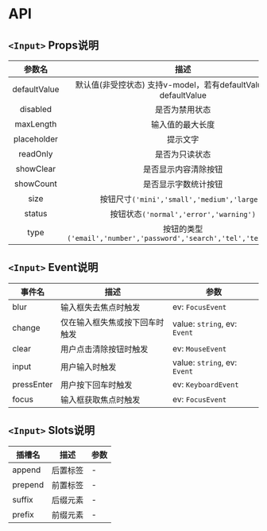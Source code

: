 # API

## `<Input>` Props说明

|    参数名    |                                 描述                                  |     类型      |   默认值   |
| :----------: | :-------------------------------------------------------------------: | :-----------: | :--------: |
| defaultValue |  默认值(非受控状态) 支持v-model，若有defaultValue，值为defaultValue   |   `string`    |     -      |
|   disabled   |                            是否为禁用状态                             |   `boolean`   |  `false`   |
|  maxLength   |                           输入值的最大长度                            |   `number`    |   `100`    |
| placeholder  |                               提示文字                                |   `string`    |     -      |
|   readOnly   |                            是否为只读状态                             |   `boolean`   |  `false`   |
|  showClear   |                         是否显示内容清除按钮                          |   `boolean`   |  `false`   |
|  showCount   |                         是否显示字数统计按钮                          |   `boolean`   |  `false`   |
|     size     |              按钮尺寸`('mini','small','medium','large')`              |  `InputSize`  | `'medium'` |
|    status    |                按钮状态`('normal','error','warning')`                 | `InputStatus` | `'normal'` |
|     type     | 按钮的类型`('email','number','password','search','tel','text','url')` |  `InputType`  |  `'text'`  |

## `<Input>` Event说明

| 事件名     | 描述                           | 参数                         |
| ---------- | ------------------------------ | ---------------------------- |
| blur       | 输入框失去焦点时触发           | ev: `FocusEvent`             |
| change     | 仅在输入框失焦或按下回车时触发 | value: `string`, ev: `Event` |
| clear      | 用户点击清除按钮时触发         | ev: `MouseEvent`             |
| input      | 用户输入时触发                 | value: `string`, ev: `Event` |
| pressEnter | 用户按下回车时触发             | ev: `KeyboardEvent`          |
| focus      | 输入框获取焦点时触发           | ev: `FocusEvent`             |

## `<Input>` Slots说明

| 插槽名  |   描述   | 参数 |
| ------- | :------: | ---- |
| append  | 后置标签 | -    |
| prepend | 前置标签 | -    |
| suffix  | 后缀元素 | -    |
| prefix  | 前缀元素 | -    |
